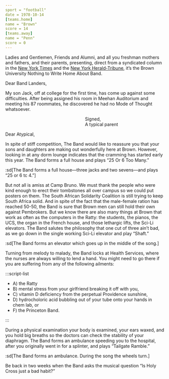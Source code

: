 ```yaml
---
sport = "football"
date = 1978-10-14
[teams.home]
name = "Brown"
score = 14
[teams.away]
name = "Penn"
score = 0
---
```


Ladies and Gentlemen, Friends and Alumni, and all you freshman mothers and fathers, and their parents, presenting, direct from a syndicated column in the <u>New York Times</u> and the <u>New York Herald-Tribune</u>, it’s the Brown University Nothing to Write Home About Band.

Dear Band Landers,

My son Jack, off at college for the first time, has come up against some difficulties. After being assigned his room in Meehan Auditorium and meeting his 87 roommates, he discovered he had no Mode of Thought whatsoever.

<div style="margin-left: 50%">Signed,<br>A typical parent</div>

Dear Atypical,

In spite of stiff competition, The Band would like to reassure you that your sons and daughters are making out wonderfully here at Brown. However, looking in at any dorm lounge indicates that the cramming has started early this year. The Band forms a full house and plays “25 Or 6 Too Many.”

:sd[The Band forms a full house—three jacks and two sevens—and plays “25 or 6 tc 4.”]

But not all is amiss at Camp Bruno. We must thank the people who were kind enough to erect their tombstones all over campus so we could put posters on them. The South African Solidarity Coalition is still trying to keep South Africa solid. And in spite of the fact that the male-female ration has reached 50-50, the Band is sure that Brown men can still hold their own against Pembrokers. But we know there are also many things at Brown that work as often as the computers in the Ratty: the students, the pianos, the UCS, the organ in the French house, and those lethargic lifts, the Sci-Li elevators. The Band salutes the philosophy that one cut of three ain’t bad, as we go down in the single working Sci-Li elevator and play “Shaft.”

:sd[The Band forms an elevator which goes up in the middle of the song.]

Turning from melody to malady, the Band locks at Health Services, where the nurses are always willing to lend a hand. You might need to go there if you are suffering from any of the following ailments:

:::script-list

- A) the Ratty
- B) mental stress from your girlfriend breaking it off with you,
- C) vitamin D deficiency from the perpetual Providence sunshine,
- D) hydrocholoric acid bubbling out of your tube onto your hands in chem lab, or
- F) the Princeton Band.

:::

During a physical examination your body is examined, your ears waxed, and you hold big breaths so the doctors can check the stability of your diaphragm. The Band forms an ambulance speeding you to the hospital, after you originally went in for a splinter, and plays “Tailgate Ramble.”

:sd[The Band forms an ambulance. During the song the wheels turn.]

Be back in two weeks when the Band asks the musical question “Is Holy Cross just a bad habit?”
